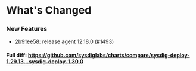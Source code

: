 # What's Changed

### New Features
- [2b91ee58](https://github.com/sysdiglabs/charts/commit/2b91ee5813a416c7e4fe20fa3639645904deba47): release agent 12.18.0 ([#1493](https://github.com/sysdiglabs/charts/issues/1493))
#### Full diff: https://github.com/sysdiglabs/charts/compare/sysdig-deploy-1.29.13...sysdig-deploy-1.30.0
